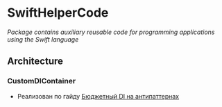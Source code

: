 # SwiftHelperCode

*Package contains auxiliary reusable code for programming applications using the Swift language*

## Architecture
### CustomDIContainer
- Реализован по гайду [Бюджетный DI на антипаттернах](https://habr.com/ru/company/tinkoff/blog/508452/#1.7)

